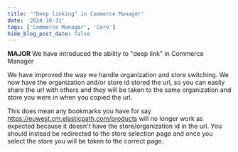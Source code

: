 ```yaml
---
title: '"Deep linking" in Commerce Manager'
date: '2024-10-31'
tags: ['Commerce Manager', 'Core']
hide_blog_post_date: false
---
```


**MAJOR** We have introduced the ability to "deep link" in Commerce Manager

We have improved the way we handle organization and store switching. We now have the organization and/or store id stored the url, so you can easily share the url with others and they will be taken to the same organization and store you were in when you copied the url.

This does mean any bookmarks you have for say https://euwest.cm.elasticpath.com/products will no longer work as expected because it doesn't have the store/organization id in the url. You should instead be redirected to the store selection page and once you select the store you will be taken to the correct page.